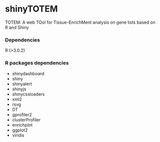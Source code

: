 # shinyTOTEM
TOTEM: A web TOol for Tissue-EnrichMent analysis on gene lists based on R and Shiny

### Dependencies
R (>3.0.2)

### R packages dependencies
- shinydashboard
- shiny
- shinyalert
- shinyjs
- shinycssloaders
- xml2
- rsvg
- DT
- gprofiler2
- clusterProfiler
- enrichplot
- ggplot2
- viridis

